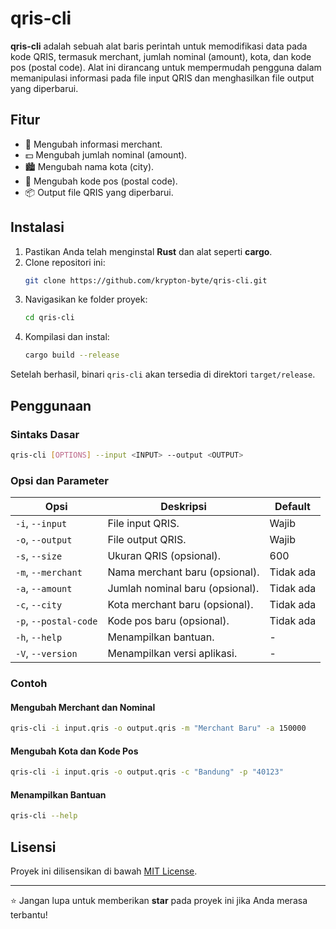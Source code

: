 # qris-cli

**qris-cli** adalah sebuah alat baris perintah untuk memodifikasi data pada kode QRIS, termasuk merchant, jumlah nominal (amount), kota, dan kode pos (postal code). Alat ini dirancang untuk mempermudah pengguna dalam memanipulasi informasi pada file input QRIS dan menghasilkan file output yang diperbarui.

## Fitur

- 🚀 Mengubah informasi merchant.
- 💵 Mengubah jumlah nominal (amount).
- 🏙️ Mengubah nama kota (city).
- 📮 Mengubah kode pos (postal code).
- 📦 Output file QRIS yang diperbarui.

## Instalasi

1. Pastikan Anda telah menginstal **Rust** dan alat seperti **cargo**.
2. Clone repositori ini:
   ```bash
   git clone https://github.com/krypton-byte/qris-cli.git
   ```
3. Navigasikan ke folder proyek:
   ```bash
   cd qris-cli
   ```
4. Kompilasi dan instal:
   ```bash
   cargo build --release
   ```

Setelah berhasil, binari `qris-cli` akan tersedia di direktori `target/release`.

## Penggunaan

### Sintaks Dasar

```bash
qris-cli [OPTIONS] --input <INPUT> --output <OUTPUT>
```

### Opsi dan Parameter

| Opsi                  | Deskripsi                             | Default     |
|-----------------------|---------------------------------------|-------------|
| `-i`, `--input`       | File input QRIS.                     | Wajib       |
| `-o`, `--output`      | File output QRIS.                    | Wajib       |
| `-s`, `--size`        | Ukuran QRIS (opsional).              | 600         |
| `-m`, `--merchant`    | Nama merchant baru (opsional).       | Tidak ada   |
| `-a`, `--amount`      | Jumlah nominal baru (opsional).      | Tidak ada   |
| `-c`, `--city`        | Kota merchant baru (opsional).       | Tidak ada   |
| `-p`, `--postal-code` | Kode pos baru (opsional).            | Tidak ada   |
| `-h`, `--help`        | Menampilkan bantuan.                | -           |
| `-V`, `--version`     | Menampilkan versi aplikasi.          | -           |

### Contoh

#### Mengubah Merchant dan Nominal

```bash
qris-cli -i input.qris -o output.qris -m "Merchant Baru" -a 150000
```

#### Mengubah Kota dan Kode Pos

```bash
qris-cli -i input.qris -o output.qris -c "Bandung" -p "40123"
```

#### Menampilkan Bantuan

```bash
qris-cli --help
```

## Lisensi

Proyek ini dilisensikan di bawah [MIT License](LICENSE).

---

⭐ Jangan lupa untuk memberikan **star** pada proyek ini jika Anda merasa terbantu!
